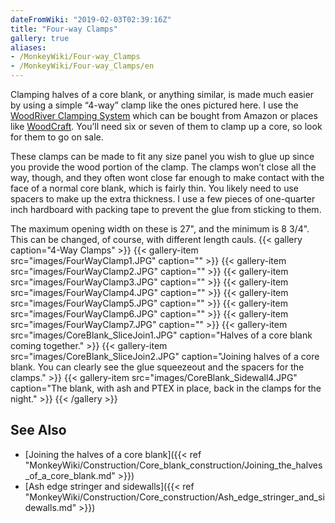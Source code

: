 ```yaml
---
dateFromWiki: "2019-02-03T02:39:16Z"
title: "Four-way Clamps"
gallery: true
aliases:
- /MonkeyWiki/Four-way_Clamps
- /MonkeyWiki/Four-way_Clamps/en
---
```

Clamping halves of a core blank, or anything similar, is made much easier by using a simple “4-way” clamp like the ones pictured here. I use the [WoodRiver Clamping System](http://www.woodcraft.com/Product/2000321/1858/WoodRiver-Clamping-System.aspx) which can be bought from Amazon or places like [WoodCraft](http://www.woodcraft.com/). You’ll need six or seven of them to clamp up a core, so look for them to go on sale.

These clamps can be made to fit any size panel you wish to glue up since you provide the wood portion of the clamp. The clamps won’t close all the way, though, and they often wont close far enough to make contact with the face of a normal core blank, which is fairly thin. You likely need to use spacers to make up the extra thickness. I use a few pieces of one-quarter inch hardboard with packing tape to prevent the glue from sticking to them.

The maximum opening width on these is 27", and the minimum is 8 3/4". This can be changed, of course, with different length cauls.
{{< gallery  caption="4-Way Clamps" >}}
{{< gallery-item src="images/FourWayClamp1.JPG" caption="" >}}
{{< gallery-item src="images/FourWayClamp2.JPG" caption="" >}}
{{< gallery-item src="images/FourWayClamp3.JPG" caption="" >}}
{{< gallery-item src="images/FourWayClamp4.JPG" caption="" >}}
{{< gallery-item src="images/FourWayClamp5.JPG" caption="" >}}
{{< gallery-item src="images/FourWayClamp6.JPG" caption="" >}}
{{< gallery-item src="images/FourWayClamp7.JPG" caption="" >}}
{{< gallery-item src="images/CoreBlank_SliceJoin1.JPG" caption="Halves of a core blank coming together." >}}
{{< gallery-item src="images/CoreBlank_SliceJoin2.JPG" caption="Joining halves of a core blank. You can clearly see the glue squeezeout and the spacers for the clamps." >}}
{{< gallery-item src="images/CoreBlank_Sidewall4.JPG" caption="The blank, with ash and PTEX in place, back in the clamps for the night." >}}
{{< /gallery >}}


## See Also 
- [Joining the halves of a core blank]({{< ref "MonkeyWiki/Construction/Core_blank_construction/Joining_the_halves_of_a_core_blank.md" >}})
- [Ash edge stringer and sidewalls]({{< ref "MonkeyWiki/Construction/Core_construction/Ash_edge_stringer_and_sidewalls.md" >}})




